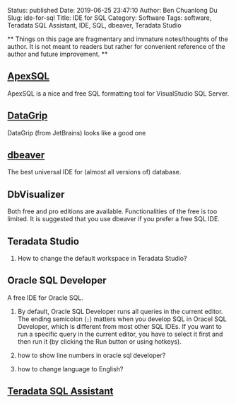 Status: published
Date: 2019-06-25 23:47:10
Author: Ben Chuanlong Du
Slug: ide-for-sql
Title: IDE for SQL
Category: Software
Tags: software, Teradata SQL Assistant, IDE, SQL, dbeaver, Teradata Studio

**
Things on this page are
fragmentary and immature notes/thoughts of the author.
It is not meant to readers
but rather for convenient reference of the author and future improvement.
**


## [ApexSQL](https://www.apexsql.com/)

ApexSQL is a nice and free SQL formatting tool for VisualStudio SQL Server.

## [DataGrip](https://www.jetbrains.com/datagrip/)

DataGrip (from JetBrains) looks like a good one

## [dbeaver](http://www.legendu.net/misc/blog/tips-for-dbeaver)

The best universal IDE for (almost all versions of) database.

## DbVisualizer

Both free and pro editions are available.
Functionalities of the free is too limited. 
It is suggested that you use dbeaver if you prefer a free SQL IDE.

## Teradata Studio

1. How to change the default workspace in Teradata Studio?

## Oracle SQL Developer

A free IDE for Oracle SQL.

1. By default, Oracle SQL Developer runs all queries in the current editor.
    The ending semicolon (`;`) matters when you develop SQL in Oracel SQL Developer,
    which is different from most other SQL IDEs.
    If you want to run a specific query in the current editor,
    you have to select it first and then run it (by clicking the Run button or using hotkeys).

2. how to show line numbers in oracle sql developer?

3. how to change language to English?

## [Teradata SQL Assistant](http://www.legendu.net/misc/blog/tips-for-teradata-sql-assistant)
